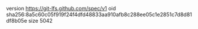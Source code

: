 version https://git-lfs.github.com/spec/v1
oid sha256:8a5c60c05f919f24f4dfd48833aa910afb8c288ee05c1e2851c7d8d81df8b05e
size 5042
